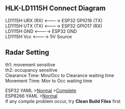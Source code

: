 ## HLK-LD1115H Connect Diagram
   
LD1115H URX (RX) <----> ESP32 GPIO16 (TX)   
LD1115H UTX (TX) <----> ESP32 GPIO17 (RX)   
LD1115H GND <----> ESP32 GND   
LD1115H Vcc <----> 5V Source    

## Radar Setting
th1: movement sensitive   
th2: occupancy sensitive   
Clearance Time: Mov/Occ to Clearance waiting time   
Movement Time: Mov to Occ waiting time   

ESP32 YAML >[Normal](ESP32-LD1115H.yaml) >[Complete](ESP32-LD1115H-Complete.yaml)   
ESP8266 YAML >[Normal](ESP8266-LD1115H.yaml)   
If any compile problem occur, try **Clean Build Files** first
